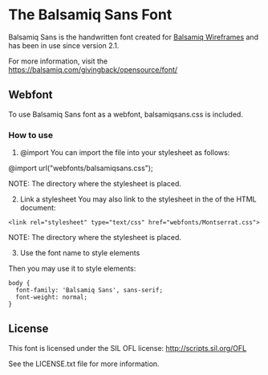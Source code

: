 # The Balsamiq Sans Font

Balsamiq Sans is the handwritten font created for [Balsamiq Wireframes](https://balsamiq.com/wireframes/) and has been in use since version 2.1.

For more information, visit the  https://balsamiq.com/givingback/opensource/font/

## Webfont
To use Balsamiq Sans font as a webfont, balsamiqsans.css is included.

### How to use
1. @import
You can import the file into your stylesheet as follows:

@import url("webfonts/balsamiqsans.css");

NOTE: The directory where the stylesheet is placed.

2. Link a stylesheet
You may also link to the stylesheet in the <head> of the HTML document:

```
<link rel="stylesheet" type="text/css" href="webfonts/Montserrat.css">
```

NOTE: The directory where the stylesheet is placed.

3. Use the font name to style elements

Then you may use it to style elements:

```
body {
  font-family: 'Balsamiq Sans', sans-serif;
  font-weight: normal;
}
```

## License

This font is licensed under the SIL OFL license: http://scripts.sil.org/OFL

See the LICENSE.txt file for more information.
